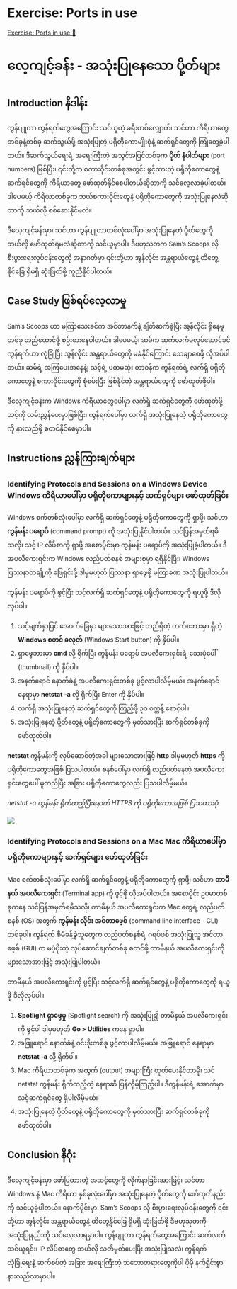 # Exercise: Ports in use

[Exercise: Ports in use 🔗](https://www.coursera.org/learn/introduction-to-networking-and-Cloud-computing/supplement/8tRT5/exercise-ports-in-use)

# လေ့ကျင့်ခန်း - အသုံးပြုနေသော ပို့တ်များ

## Introduction နိဒါန်း

ကွန်ပျူတာ ကွန်ရက်တွေအကြောင်း သင်ယူတဲ့ ခရီးတစ်လျှောက်၊ သင်ဟာ ကိရိယာတွေ တစ်ခုနဲ့တစ်ခု ဆက်သွယ်ဖို့ အသုံးပြုတဲ့ ပရိုတိုကောမျိုးစုံနဲ့ ဆက်ရှင်တွေကို ကြုံတွေ့ခဲ့ပါတယ်။ ဒီဆက်သွယ်ရေးရဲ့ အရေးကြီးတဲ့ အသွင်အပြင်တစ်ခုက **ပို့တ် နံပါတ်များ** (port numbers) ဖြစ်ပြီး၊ ၎င်းတို့က စကားဝိုင်းတစ်ခုအတွင်း ဖွင့်ထားတဲ့ ပရိုတိုကောတွေနဲ့ ဆက်ရှင်တွေကို ကိရိယာတွေ ဖော်ထုတ်နိုင်စေပါတယ်ဆိုတာကို သင်လေ့လာခဲ့ပါတယ်။ ဒါပေမယ့် ကိရိယာတစ်ခုက ဘယ်စကားဝိုင်းတွေနဲ့ ပရိုတိုကောတွေကို အသုံးပြုနေလဲဆိုတာကို ဘယ်လို စစ်ဆေးနိုင်မလဲ။

ဒီလေ့ကျင့်ခန်းမှာ၊ သင်ဟာ ကွန်ပျူတာတစ်လုံးပေါ်မှာ အသုံးပြုနေတဲ့ ပို့တ်တွေကို ဘယ်လို ဖော်ထုတ်ရမလဲဆိုတာကို သင်ယူမှာပါ။ ဒီဗဟုသုတက Sam’s Scoops လို စီးပွားရေးလုပ်ငန်းတွေကို အနာဂတ်မှာ ၎င်းတို့ဟာ အွန်လိုင်း အန္တရာယ်တွေနဲ့ ထိတွေ့နိုင်ခြေ ရှိမရှိ ဆုံးဖြတ်ဖို့ ကူညီနိုင်ပါတယ်။

## Case Study ဖြစ်ရပ်လေ့လာမှု

Sam’s Scoops ဟာ မကြာသေးခင်က အင်တာနက်နဲ့ ချိတ်ဆက်ခဲ့ပြီး အွန်လိုင်း ရှိနေမှုတစ်ခု တည်ထောင်ဖို့ စဉ်းစားနေပါတယ်။ ဒါပေမယ့်၊ ဆမ်က ဆက်လက်မလုပ်ဆောင်ခင် ကွန်ရက်ဟာ လုံခြုံပြီး အွန်လိုင်း အန္တရာယ်တွေကို မခံနိုင်ကြောင်း သေချာစေဖို့ လိုအပ်ပါတယ်။ ဆမ်ရဲ့ အကြံပေးအနေနဲ့၊ သင့်ရဲ့ ပထမဆုံး တာဝန်က ကွန်ရက်ရဲ့ လက်ရှိ ပရိုတိုကောတွေနဲ့ စကားဝိုင်းတွေကို စုံစမ်းပြီး ဖြစ်နိုင်တဲ့ အန္တရာယ်တွေကို ဖော်ထုတ်ဖို့ပါ။

ဒီလေ့ကျင့်ခန်းက Windows ကိရိယာတွေပေါ်မှာ လက်ရှိ ဆက်ရှင်တွေကို ဖော်ထုတ်ဖို့ သင့်ကို လမ်းညွှန်ပေးမှာဖြစ်ပြီး၊ ကွန်ရက်ပေါ်မှာ လက်ရှိ အသုံးပြုနေတဲ့ ပရိုတိုကောတွေကို နားလည်ဖို့ စတင်နိုင်စေမှာပါ။

## Instructions ညွှန်ကြားချက်များ

### Identifying Protocols and Sessions on a Windows Device Windows ကိရိယာပေါ်မှာ ပရိုတိုကောများနှင့် ဆက်ရှင်များ ဖော်ထုတ်ခြင်း

Windows စက်တစ်လုံးပေါ်မှာ လက်ရှိ ဆက်ရှင်တွေနဲ့ ပရိုတိုကောတွေကို ရှာဖို့၊ သင်ဟာ **ကွန်မန်း ပရော့ပ်** (command prompt) ကို အသုံးပြုနိုင်ပါတယ်။ သင်ပြန်အမှတ်ရမိသလို၊ သင့် IP လိပ်စာကို ရှာဖို့ အစောပိုင်းမှာ ကွန်မန်း ပရော့ပ်ကို အသုံးပြုခဲ့ပါတယ်။ ဒီအပလီကေးရှင်းက Windows လည်ပတ်စနစ် အများစုမှာ ရရှိနိုင်ပြီး၊ Windows ပြဿနာတချို့ကို ဖြေရှင်းဖို့ ဒါမှမဟုတ် ပြဿနာ ရှာဖွေဖို့ မကြာခဏ အသုံးပြုပါတယ်။

ကွန်မန်း ပရော့ပ်ကို ဖွင့်ပြီး သင့်လက်ရှိ ဆက်ရှင်တွေနဲ့ ပရိုတိုကောတွေကို ရယူဖို့ ဒီလိုလုပ်ပါ။

1. သင့်မျက်နှာပြင် အောက်ခြေမှာ များသောအားဖြင့် တည်ရှိတဲ့ တက်စဘားမှာ ရှိတဲ့ **Windows စတင် ခလုတ်** (Windows Start button) ကို နှိပ်ပါ။
2. ရှာဖွေဘားမှာ **cmd** လို့ ရိုက်ပြီး ကွန်မန်း ပရော့ပ် အပလီကေးရှင်းရဲ့ သေးပုံပေါ် (thumbnail) ကို နှိပ်ပါ။
3. အနက်ရောင် နောက်ခံနဲ့ အပလီကေးရှင်းတစ်ခု ဖွင့်လာပါလိမ့်မယ်။ အနက်ရောင် နေရာမှာ **netstat -a** လို့ ရိုက်ပြီး Enter ကို နှိပ်ပါ။
4. လက်ရှိ အသုံးပြုနေတဲ့ ဆက်ရှင်တွေကို ကြည့်ဖို့ ၃၀ စက္ကန့် စောင့်ပါ။
5. အသုံးပြုနေတဲ့ ပို့တ်တွေနဲ့ ပရိုတိုကောတွေကို မှတ်သားပြီး ဆက်ရှင်တစ်ခုကို ဖော်ထုတ်ပါ။

**netstat** ကွန်မန်းကို လုပ်ဆောင်တဲ့အခါ များသောအားဖြင့် **http** ဒါမှမဟုတ် **https** ကို ပရိုတိုကောတွေအဖြစ် ပြသပါတယ်။ စနစ်ပေါ်မှာ လက်ရှိ လည်ပတ်နေတဲ့ အပလီကေးရှင်းတွေပေါ် မူတည်ပြီး အခြား ပရိုတိုကောတွေလည်း ပြသပါလိမ့်မယ်။

_netstat -a ကွန်မန်း ရိုက်ထည့်ပြီးနောက် HTTPS ကို ပရိုတိုကောအဖြစ် ပြသထားပုံ_

<img src="https://d3c33hcgiwev3.Cloudfront.net/imageAssetProxy.v1/uhZf83KURByq3WwfdR1MqQ_631a2316977e4f65870f80ec577b8de1_image.png?expiry=1740873600000&hmac=AD2eKZWPSe_lNeLsBU-F3KVhAVlpAo9bd8TKlWDcXBE">

### Identifying Protocols and Sessions on a Mac Mac ကိရိယာပေါ်မှာ ပရိုတိုကောများနှင့် ဆက်ရှင်များ ဖော်ထုတ်ခြင်း

Mac စက်တစ်လုံးပေါ်မှာ လက်ရှိ ဆက်ရှင်တွေနဲ့ ပရိုတိုကောတွေကို ရှာဖို့၊ သင်ဟာ **တာမီနယ် အပလီကေးရှင်း** (Terminal app) ကို ဖွင့်ဖို့ လိုအပ်ပါတယ်။ အစောပိုင်း ဥပမာတစ်ခုကနေ သင်ပြန်အမှတ်ရမိသလို၊ တာမီနယ် အပလီကေးရှင်းက Mac တွေရဲ့ လည်ပတ်စနစ် (OS) အတွက် **ကွန်မန်း လိုင်း အင်တာဖေ့စ်** (command line interface - CLI) တစ်ခုပါ။ ကွန်ရက် စီမံခန့်ခွဲသူတွေက လည်ပတ်စနစ်ရဲ့ ဂရပ်ဖစ် အသုံးပြုသူ အင်တာဖေ့စ် (GUI) က မပံ့ပိုးတဲ့ လုပ်ဆောင်ချက်တစ်ခု စတင်ဖို့ တာမီနယ် အပလီကေးရှင်းကို များသောအားဖြင့် အသုံးပြုပါတယ်။

တာမီနယ် အပလီကေးရှင်းကို ဖွင့်ပြီး သင့်လက်ရှိ ဆက်ရှင်တွေနဲ့ ပရိုတိုကောတွေကို ရယူဖို့ ဒီလိုလုပ်ပါ။

1. **Spotlight ရှာဖွေမှု** (Spotlight search) ကို အသုံးပြု၍ တာမီနယ် အပလီကေးရှင်းကို ဖွင့်ပါ ဒါမှမဟုတ် **Go > Utilities** ကနေ ရှာပါ။
2. အဖြူရောင် နောက်ခံနဲ့ ဝင်းဒိုးတစ်ခု ဖွင့်လာပါလိမ့်မယ်။ အဖြူရောင် နေရာမှာ **netstat -a** လို့ ရိုက်ပါ။
3. Mac ကိရိယာတစ်ခုက အထွက် (output) အများကြီး ထုတ်ပေးနိုင်တာမို့၊ သင် netstat ကွန်မန်း ရိုက်ထည့်တဲ့ နေရာဆီ ပြန်လှိမ့်ကြည့်ပါ။ ဒီကွန်မန်းရဲ့ အောက်မှာ သင့်ဆက်ရှင်တွေ ရှိပါလိမ့်မယ်။
4. အသုံးပြုနေတဲ့ ပို့တ်တွေနဲ့ ပရိုတိုကောတွေကို မှတ်သားပြီး ဆက်ရှင်တစ်ခုကို ဖော်ထုတ်ပါ။

## Conclusion နိဂုံး

ဒီလေ့ကျင့်ခန်းမှာ ဖော်ပြထားတဲ့ အဆင့်တွေကို လိုက်နာခြင်းအားဖြင့်၊ သင်ဟာ Windows နဲ့ Mac ကိရိယာ နှစ်ခုလုံးပေါ်မှာ အသုံးပြုနေတဲ့ ပို့တ်တွေကို ဖော်ထုတ်နည်းကို သင်ယူခဲ့ပါတယ်။ နောက်ပိုင်းမှာ၊ Sam’s Scoops လို စီးပွားရေးလုပ်ငန်းတွေကို ၎င်းတို့ဟာ အွန်လိုင်း အန္တရာယ်တွေနဲ့ ထိတွေ့နိုင်ခြေ ရှိမရှိ ဆုံးဖြတ်ဖို့ ဒီဗဟုသုတကို အသုံးပြုနည်းကို သင်လေ့လာရမှာပါ။ ကွန်ပျူတာ ကွန်ရက်တွေအကြောင်း ဆက်လက် သင်ယူရင်း၊ IP လိပ်စာတွေ ဘယ်လို သတ်မှတ်ပေးပြီး အသုံးပြုသလဲ၊ ကွန်ရက် လုံခြုံရေးနဲ့ ဆက်စပ်တဲ့ အခြား အရေးကြီးတဲ့ သဘောတရားတွေကိုပါ ပိုမို နက်ရှိုင်းစွာ နားလည်လာမှာပါ။
